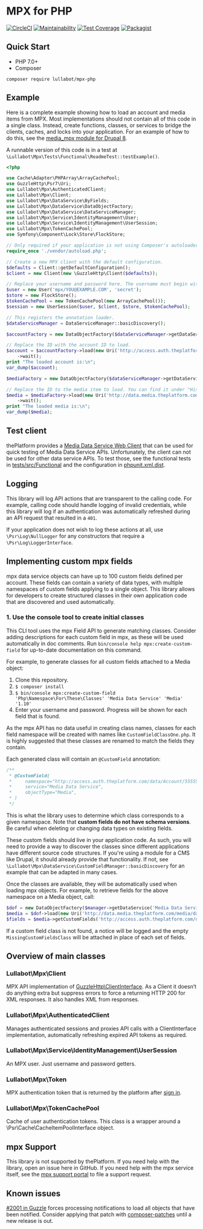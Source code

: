 # MPX for PHP

[![CircleCI](https://circleci.com/gh/Lullabot/mpx-php.svg?style=svg)](https://circleci.com/gh/Lullabot/mpx-php) [![Maintainability](https://api.codeclimate.com/v1/badges/cc44177e7a46c0d99d88/maintainability)](https://codeclimate.com/github/Lullabot/mpx-php/maintainability) [![Test Coverage](https://api.codeclimate.com/v1/badges/cc44177e7a46c0d99d88/test_coverage)](https://codeclimate.com/github/Lullabot/mpx-php/test_coverage) [![Packagist](https://img.shields.io/packagist/dt/lullabot/mpx-php.svg)](https://packagist.org/packages/lullabot/mpx-php)


## Quick Start

* PHP 7.0+
* Composer

`composer require lullabot/mpx-php`

## Example

Here is a complete example showing how to load an account and media items from
MPX. Most implementations should not contain all of this code in a single class.
Instead, create functions, classes, or services to bridge the clients, caches,
and locks into your application. For an example of how to do this, see the
[media_mpx module for Drupal 8](https://github.com/Lullabot/media_mpx).

A runnable version of this code is in a test at
`\Lullabot\Mpx\Tests\Functional\ReadmeTest::testExample()`.

```php
<?php

use Cache\Adapter\PHPArray\ArrayCachePool;
use GuzzleHttp\Psr7\Uri;
use Lullabot\Mpx\AuthenticatedClient;
use Lullabot\Mpx\Client;
use Lullabot\Mpx\DataService\ByFields;
use Lullabot\Mpx\DataService\DataObjectFactory;
use Lullabot\Mpx\DataService\DataServiceManager;
use Lullabot\Mpx\Service\IdentityManagement\User;
use Lullabot\Mpx\Service\IdentityManagement\UserSession;
use Lullabot\Mpx\TokenCachePool;
use Symfony\Component\Lock\Store\FlockStore;

// Only required if your application is not using Composer's autoloader already.
require_once './vendor/autoload.php';

// Create a new MPX client with the default configuration.
$defaults = Client::getDefaultConfiguration();
$client = new Client(new \GuzzleHttp\Client($defaults));

// Replace your username and password here. The username must begin with `mpx/`.
$user = new User('mpx/YOU@EXAMPLE.COM', 'secret');
$store = new FlockStore();
$tokenCachePool = new TokenCachePool(new ArrayCachePool());
$session = new UserSession($user, $client, $store, $tokenCachePool);

// This registers the annotation loader.
$dataServiceManager = DataServiceManager::basicDiscovery();

$accountFactory = new DataObjectFactory($dataServiceManager->getDataService('Access Data Service', 'Account', '1.0'), $authenticatedClient);

// Replace the ID with the account ID to load.
$account = $accountFactory->load(new Uri('http://access.auth.theplatform.com/data/Account/12345'))
    ->wait();
print "The loaded account is:\n";
var_dump($account);

$mediaFactory = new DataObjectFactory($dataServiceManager->getDataService('Media Data Service', 'Media', '1.10'), $authenticatedClient);

// Replace the ID to the media item to load. You can find it under "History -> ID" in the MPX console.
$media = $mediaFactory->load(new Uri('http://data.media.theplatform.com/media/data/Media/12345'), $account)
    ->wait();
print "The loaded media is:\n";
var_dump($media);
```

## Test client

thePlatform provides a
[Media Data Service Web Client](https://data.media.theplatform.com/media/client)
that can be used for quick testing of Media Data Service APIs. Unfortunately,
the client can not be used for other data service APIs. To test those, see the
functional tests in
[tests/src/Functional](https://github.com/Lullabot/mpx-php/tree/master/tests/src/Functional)
and the configuration in
[phpunit.xml.dist](https://github.com/Lullabot/mpx-php/blob/master/phpunit.xml.dist).

## Logging

This library will log API actions that are transparent to the calling code. For
example, calling code should handle logging of invalid credentials, while this
library will log if an authentication was automatically refreshed during an
API request that resulted in a `401`.

If your application does not wish to log these actions at all, use
`\Psr\Log\NullLogger` for any constructors that require a
`\Psr\Log\LoggerInterface`.

## Implementing custom mpx fields

mpx data service objects can have up to 100 custom fields defined per account.
These fields can contain a variety of data types, with multiple namespaces of
custom fields applying to a single object. This library allows for developers
to create structured classes in their own application code that are discovered
and used automatically.

### 1. Use the console tool to create initial classes

This CLI tool uses the mpx Field API to generate matching classes. Consider
adding descriptions for each custom field in mpx, as these will be used
automatically in doc comments. Run `bin/console help mpx:create-custom-field`
for up-to-date documentation on this command.

For example, to generate classes for all custom fields attached to a Media
object:

1. Clone this repository.
1. `$ composer install`
1. `$ bin/console mpx:create-custom-field 'Php\Namespace\For\These\Classes' 'Media Data Service' 'Media' '1.10'`
1. Enter your username and password. Progress will be shown for each field that is found.

As the mpx API has no data useful in creating class names, classes for each
field namespace will be created with names like `CustomFieldClassOne.php`. It
is highly suggested that these classes are renamed to match the fields they
contain.

Each generated class will contain an `@CustomField` annotation:

```php
/**
 * @CustomField(
 *     namespace="http://access.auth.theplatform.com/data/Account/555555",
 *     service="Media Data Service",
 *     objectType="Media",
 * )
 */
```

This is what the library uses to determine which class corresponds to a given
namespace. Note that **custom fields do not have schema versions**. Be careful
when deleting or changing data types on existing fields.

These custom fields should live in your application code. As such, you will
need to provide a way to discover the classes since different applications
have different source code structures. If you're using a module for a CMS like
Drupal, it should already provide that functionality. If not, see
`\Lullabot\Mpx\DataService\CustomFieldManager::basicDiscovery` for an example
that can be adapted in many cases.

Once the classes are available, they will be automatically used when loading
mpx objects. For example, to retrieve fields for the above namespace on a
Media object, call:

```php
$dof = new DataObjectFactory($manager->getDataService('Media Data Service', 'Media', '1.10'), $this->authenticatedClient);
$media = $dof->load(new Uri('http://data.media.theplatform.com/media/data/Media/12345'))->wait();
$fields = $media->getCustomFields('http://access.auth.theplatform.com/data/Account/555555'):
```

If a custom field class is not found, a notice will be logged and the empty
`MissingCustomFieldsClass` will be attached in place of each set of fields.

## Overview of main classes

### Lullabot\Mpx\Client
MPX API implementation of [GuzzleHttp\ClientInterface](https://github.com/guzzle/guzzle/blob/master/src/ClientInterface.php).
As a Client it doesn’t do anything extra but suppress errors to force a returning HTTP 200 for XML responses.
It also handles XML from responses.

### Lullabot\Mpx\AuthenticatedClient
Manages authenticated sessions and proxies API calls with a ClientInterface implementation, automatically refreshing expired API tokens as required.

### Lullabot\Mpx\Service\IdentityManagement\UserSession
An MPX user. Just username and password getters.

### Lullabot\Mpx\Token
MPX authentication token that is returned by the platform after [sign in](https://docs.theplatform.com/help/wsf-signin-method).

### Lullabot\Mpx\TokenCachePool
Cache of user authentication tokens. This class is a wrapper around a \Psr\Cache\CacheItemPoolInterface object.

## mpx Support

This library is not supported by thePlatform. If you need help with the
library, open an issue here in GitHub. If you need help with the mpx service
itself, see the
[mpx support portal](https://theplatform.service-now.com/support_portal/) to
file a support request.

## Known issues

[#2001 in Guzzle](https://github.com/guzzle/guzzle/pull/2001) forces processing
notifications to load all objects that have been notified. Consider applying
that patch with
[composer-patches](https://github.com/cweagans/composer-patches) until a new
release is out.
